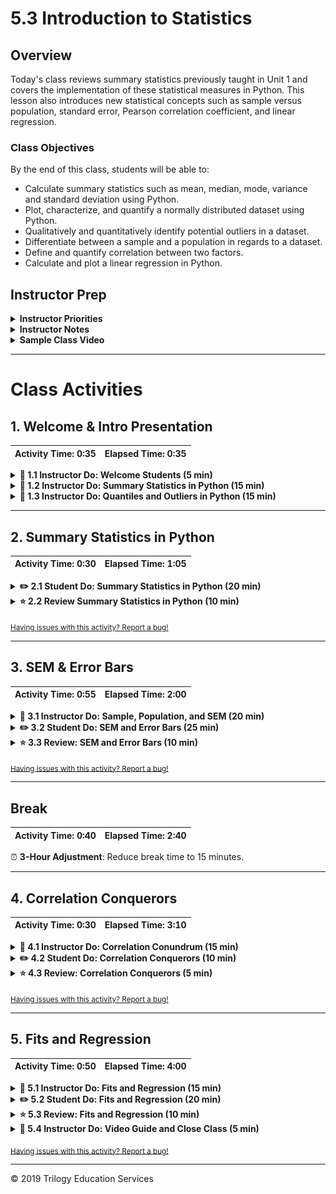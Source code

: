 # 5.3 Introduction to Statistics

## Overview

Today's class reviews summary statistics previously taught in Unit 1 and covers the implementation of these statistical measures in Python. This lesson also introduces new statistical concepts such as sample versus population, standard error, Pearson correlation coefficient, and linear regression.

### Class Objectives

By the end of this class, students will be able to:

* Calculate summary statistics such as mean, median, mode, variance and standard deviation using Python.
* Plot, characterize, and quantify a normally distributed dataset using Python.
* Qualitatively and quantitatively identify potential outliers in a dataset.
* Differentiate between a sample and a population in regards to a dataset.
* Define and quantify correlation between two factors.
* Calculate and plot a linear regression in Python.

## Instructor Prep

<details>
  <summary><strong>Instructor Priorities</strong></summary>

* Students should be able to plot and characterize a dataset using Matplotlib.

* Students should be able to determine which Python module is most appropriate to calculate their summary statistics depending on their datasets.

* Students should be able to identify when they have a sample dataset versus a population dataset.

* Students should be able to differentiate between a correlation and a regression analysis.

</details>

<details>
    <summary><strong>Instructor Notes</strong></summary>

* You may find that this lesson falls on a weekday due to a holiday shifting the course schedule. In this case, we have provided notes within the LP that will allow you to **easily adjust the length of the lesson to fit into a weekday class**.

  * Be on the lookout for a ⏰**3-Hour Adjustment** note at the top of activities in this Lesson Plan. If this class is being taught on a weekday, please utilize the directions found in the note. Keep in mind that breaks will be reduced from 40 minutes to the typical 15 minutes for a weekday class as well.

  * Shortening these activities could potentially limit the students' ability to finish them, so please remind them to utilize office hours to clear up any questions they may have.

* To facilitate discussion as well as provide supplemental visual aids, a slide deck has been provided to accompany the beginning of each instructor activity today. All of the content in the slide deck is contained within the lesson plan. Therefore, use of the provided slides is optional.

* The slideshows are for instructor use only. When distributing slides to students, please first export the slides to a PDF file. You may then send out the PDF file.

* The goal with today's material is to empower students to use statistical tools for describing and discussing data. To that end, take your time and ensure that students understand the concepts behind each statistical topic before discussing the functions in Python.

* To minimize the extent to which today's lesson might feel thematic discontinuous with the previous days' work with Matplotlib, emphasize taking a _graphical_ approach to understanding today's concepts.

* Please refer to our [Student FAQs](../../../05-Instructor-Resources/README.md#unit-05-matplotlib) for answers to questions frequently asked by students of this program. If you have any recommendations for additional questions, feel free to log an issue or a pull request with your desired additions.

* Have your TAs refer to the [Time Tracker](TimeTracker.xlsx) to keep the class on track.

</details>

<details>
  <summary><strong>Sample Class Video</strong></summary>
* To view an example class lecture, see: [Class Video](https://codingbootcamp.hosted.panopto.com/Panopto/Pages/Viewer.aspx?id=34a319b8-0492-4c84-9e22-562643ad52d5). Note that the video may not reflect the most recent lesson plan.

</details>

- - -

# Class Activities

## 1. Welcome & Intro Presentation

| Activity Time:       0:35 |  Elapsed Time:      0:35  |
|---------------------------|---------------------------|

<details>
  <summary><strong>📣 1.1 Instructor Do: Welcome Students (5 min)</strong></summary>

* Open the [slideshow](https://docs.google.com/presentation/d/1pa6h261pEwK6EG0MpmlDpo6DCvAQnqUz1ep1uQEs_e4) and use slides 1–4 to facilitate your welcome to the class while covering the following talking points:

  * Welcome to Day 3 of Matplotlib. Today's lesson will focus on bringing together our knowledge of fundamental statistics with Matplotlib and SciPy.

  * Once we are comfortable with the basic statistics in Python, we will introduce a few new statistical concepts and models that students can use in their projects.

</details>

<details>
  <summary><strong>📣 1.2 Instructor Do: Summary Statistics in Python (15 min)</strong></summary>

* Open the [slideshow](https://docs.google.com/presentation/d/1pa6h261pEwK6EG0MpmlDpo6DCvAQnqUz1ep1uQEs_e4) and use slides 5–14 to accompany the demo. Discuss the following talking points:

* Begin by asking the class to define the measure of central tendency.

* Remind the students the measure of central tendency is the center of a dataset, and is commonly referred to as an average.

  * The most common measures of central tendency are the **mean**, **median** and **mode**.

  * The **mean** of a dataset is what is known as the arithmetic average of a dataset. It is calculated from the sum all of the numbers divided by the number of elements in a dataset.

  * The **median** of a dataset is the middle element. It is calculated from listing the data numerically and selecting the middle element. For even-length datasets, the average of the 2 center elements is the median of the dataset.

  * The **mode** of a dataset is the most frequently occurring element. The mode can be used for either numeric or categorical data.

    ![Categorical Mode](Images/catagorical_mode.png)

* Explain that with Python, there are a number of ways to measure the central tendency of the data. However, for this class we will be looking at the NumPy and SciPy packages and modules.

  * We will use the NumPy package to test for `mean` and `median` and use the SciPy package to test for `mode`.

  * The reason we need to use both NumPy and SciPy modules to calculate the measures of central tendency is that mode is not a function in NumPy. This is likely because NumPy is a very lightweight module and calculating the mode can be computationally intensive.

* Point out that for those curious, Pandas also provides functions to measure central tendency, but students will need to look at the documentation on their own.

* Explain that the main focus of today is learning how to characterize, analyze, and visualize new data.

  * The reason we would want to plot new data as soon as possible is to identify key characteristics about the data.

  * Key characteristics can include if the data is normally distributed, if the data is multimodal, or if there are clusters in the data.

  * Another characteristic of normally distributed data is that its distribution follows a characteristic bell-curve shape.

* Ask the students to define **variance** and **standard deviation**.

  * **Variance** is the measurement of how far each number in the dataset is away from the mean of the dataset.

  * **Standard deviation** is the square root of the variance.

  * When calculating the variance and standard deviation in Python, we will use the NumPy module.

* Open the example notebook [01-Ins_Summary_Statistics/samples.ipynb](Activities/01-Ins_Summary_Statistics/Solved/samples.ipynb).

* Execute the first 3 blocks of code.

```python
# Dependencies
import pandas as pd
import matplotlib.pyplot as plt
import scipy.stats as sts
import numpy as np

# Read in the LAX temperature data
temperature_df = pd.read_csv('../Resources/lax_temperature.csv')
temperatures = temperature_df['HourlyDryBulbTemperature']

# Demonstrate calculating measures of central tendency
mean_numpy = np.mean(temperatures)
print(f"The mean temperature at the LAX airport is {mean_numpy}")

median_numpy = np.median(temperatures)
print(f"The median temperature at the LAX airport is {median_numpy}")

mode_scipy = sts.mode(temperatures)
print(f"The mode temperature at the LAX airport is {mode_scipy}")
```

* Explain to the students that this first dataset contains National Oceanic and Atmospheric Administration temperature measurements taken at the Los Angeles International (LAX) airport.

  * To calculate the mean, NumPy provides a decimal with far too much precision. Therefore we should always round the output of `numpy.mean`. In most cases, rounding the mean to the nearest hundredth decimal is sufficient.

  * To calculate the median, NumPy also can provide a decimal with far too much precision. However, with this dataset, the median was already rounded.

  * To calculate the mode, the `scipy.stats` module returns 2 arrays, one for all mode values, another for the frequency of each mode.

* Remind the students that the easiest way to assert if a dataset has multiple modes, clusters of values, or if the dataset is normally distributed, is to plot the data using Matplotlib.

* Execute the next block of code.

```python
# Characterize the data set using matplotlib and stats.normaltest
plt.hist(temperatures)
plt.xlabel('Temperature (°F)')
plt.ylabel('Counts')
plt.show()
print(sts.normaltest(temperatures.sample(50)))
```

![the histogram of the temperature data appears normally distributed](Images/intro_norm_dist.png)

* Point out to the students that there only appears to be one mode in the dataset. Furthermore, the distribution of temperatures around the mode seems to form a bell curve.

  * This bell-curve characteristic is known in statistics as a **normal distribution**.

  * The theory behind a **normal distribution** is outside of the scope of this lesson, but it is important to know whether your data is normally distributed.

* Explain that many statistical tests assume that the data is normally distributed. Using such statistical tests when the data is _not_ normally distributed can cause us to draw incorrect conclusions.

  * The `stats.normaltest` function offers a more quantitative verification of normal distribution.

  * When we used `stats.normaltest` in our example code, we also used the Pandas `DataFrame.sample` function.

  * Because `stats.normaltest` function assumes a relatively small sample size, we could not run the test on our entire temperature data. Therefore, we must test on a subset of randomly selected values using Pandas's `DataFrame.sample` function.

  * We interpret the results of `stats.normaltest` using the **p** value. A **p** value 0.05 or larger indicates normally distributed data.

  * Because our **p** value is approximately 0.05 or greater, we can conclude that this distribution is normal.

* Execute the next code block.

```python
# Demonstrate calculating the variance and standard deviation using the different modules
var_numpy = np.var(temperatures,ddof = 0)
print(f"The population variance using the NumPy module is {var_numpy}")

sd_numpy = np.std(temperatures,ddof = 0)
print(f"The population standard deviation using the NumPy module is {sd_numpy}")
```

* Point out that to calculate the total variance or standard deviation in NumPy, we must provide the list of numbers as well as `ddof =0`.

  * The `ddof = 0` argument is to ensure we calculate the population variance and standard deviation.

  * We will talk about sample versus population later in the class.

* Execute the next code block.

```python
# Calculate the 68-95-99.7 rule using the standard deviation
print(f"Roughly 68% of the data is between {round(mean_numpy-sd_numpy,3)} and {round(mean_numpy+sd_numpy,3)}")
print(f"Roughly 95% of the data is between {round(mean_numpy-2*sd_numpy,3)} and {round(mean_numpy+2*sd_numpy,3)}")
print(f"Roughly 99.7% of the data is between {round(mean_numpy-3*sd_numpy,3)} and {round(mean_numpy+3*sd_numpy,3)}")
```

* Remind students that when we have a dataset that is normally distributed, we can use the **68-95-99.7** rule to characterize the data.

  * The **68-95-99.7** rule states that roughly 68% of all values in normally distributed data fall within one standard deviation of the mean (in either direction). Additionally, 95% of the values fall within two standard deviations, and 99.7% of the values fall within three standard deviations.

* Ask the students to define the **z-score**.

  * The z-score is the number of standard deviations a given number is from the mean of the dataset.

  * To calculate a z-score in Python, we must use the SciPy `stats.zscore` function.

* Execute the next code block.

```python
# Demonstrate calculating the z-scores using SciPy
z_scipy = sts.zscore(temperatures)
print(f"The z-scores using the SciPy module are {z_scipy}")
```

* Point out that the output of `stats.zscore` is a list of z-scores that is equal in length to the list of temperatures. Therefore, if we want to know the z-score for any given value, we must find use index of that value from the temperature list.

* Send out the solution notebook for students to refer to later.

</details>

<details>
  <summary><strong>📣 1.3 Instructor Do: Quantiles and Outliers in Python (15 min)</strong></summary>

* ⏰**3-Hour Adjustment**: Reduce activity time to 10 minutes.

* Open the [slideshow](https://docs.google.com/presentation/d/1pa6h261pEwK6EG0MpmlDpo6DCvAQnqUz1ep1uQEs_e4) and use slides 15–20 to accompany the beginning of this section.

* Begin this section by asking the class to define **quantiles**, **quartiles**, and **outliers**.

  * **Quantiles** are a way to divide our data into well-defined regions based on their order in a ranked list. The 2 most common quantiles used are **quartiles** and **percentiles**.

  * **Quartiles** divide the sorted data into 4 equal-sized groups and the median is known as the second quartile.

  * An **outlier** is an extreme value in a dataset that can skew a dataset. An **outlier** is typically identified as a value that is 1.5 * IQR (**interquartile range**) beyond the first and third quartiles.

  * We can visually identify quartiles and outliers using a box and whisker plot. Alternatively, we can identify quartiles using the `1.5 * IQR` rule.

  * When datasets are too large to identify the outliers visually, or when analysis requires more quantitative measures, we should calculate the interquartile range manually using Python modules.

* Now open the activity notebook: [02-Ins_Quartiles_and_Outliers/samples.ipynb](Activities/02-Ins_Quartiles_and_Outliers/Solved/samples.ipynb).

* Execute the first 2 blocks of code.

```python
# Dependencies
import pandas as pd
import numpy as np
import matplotlib.pyplot as plt

# Example outlier plot of reaction times
times = [96,98,100,105,85,88,95,100,101,102,97,98,5]
fig1, ax1 = plt.subplots()
ax1.set_title('Reaction Times at Baseball Batting Cage')
ax1.set_ylabel('Reaction Time (ms)')
ax1.boxplot(times)
plt.show()
```

![reaction times boxplot](Images/outlier_batting.png)

* Explain that this first dataset is a theoretical collection of reaction times measured at a baseball batting cage.

* Explain that a box and whisker plot is widely used in data science due to the amount of information it provides at-a-glance.

  * We render a box and whisker plot in Matplotlib using the `pyplot.boxplot` function.

  * The `pyplot.boxplot` function simply requires a list of numbers to draw.

  * The red line in the box plot is the median of the data.

  * The box surrounding the median is the IQR.

  * The whiskers that protrude from the box in the plot can be modified depending on the use, but by default represent 1.5 * IQR, or the outlier boundaries.

  * The data points that are located beyond the whiskers in the plot are potential outliers.

  * In this dataset, the 2 smallest data points appear to be outliers.

* Show the students an annotated boxplot for visual guidance.

![the annotated boxplot](Images/outlier_boxplot_annot.png)

* Execute the next block of code.

```python
# We need to sort the data to determine which could be outliers
times.sort()
print(times)
```
* Explain that once we have identified potential outliers in a box and whisker plot, we can use the sorted dataset to estimate which of the data points fall outside the outlier boundary.

* Point out that the 5 ms and 85 ms times are outside of the whiskers and may merit investigation.

* Execute the next block of code.

```python
# The second example again looks at the LAX temperature data set and computes quantiles
temperature_df = pd.read_csv('../Resources/lax_temperature.csv')
temperatures = temperature_df['HourlyDryBulbTemperature']

fig1, ax1 = plt.subplots()
ax1.set_title('Temperatures at LAX')
ax1.set_ylabel('Temperature (°F)')
ax1.boxplot(temperatures)
plt.show()
```

![The LAX temperatures have too many data points to identify outliers](Images/outliers_temperatures.png)

* Explain to the students that this example is looking back at the LAX temperatures from NOAA.

  * This dataset has over 3,000 data points and we already know it to be normally distributed.

  * When we know a dataset is normally distributed, we can expect at least a few data points to be potential outliers.

* Explain to the class that we can also identify potential outliers using Pandas.

* Explain that we can use Pandas to easily calculate the interquartile range to generate the outlier boundaries.

* Execute the next block of code.

```python
# If the data is in a dataframe, we use pandas to give quartile calculations
quartiles = temperatures.quantile([.25,.5,.75])
lowerq = quartiles[0.25]
upperq = quartiles[0.75]
iqr = upperq-lowerq

print(f"The lower quartile of temperatures is: {lowerq}")
print(f"The upper quartile of temperatures is: {upperq}")
print(f"The interquartile range of temperatures is: {iqr}")
print(f"The the median of temperatures is: {quartiles[0.5]} ")

lower_bound = lowerq - (1.5*iqr)
upper_bound = upperq + (1.5*iqr)
print(f"Values below {lower_bound} could be outliers.")
print(f"Values above {upper_bound} could be outliers.")
```

* Explain that in order to properly calculate the lower and upper quartiles of a dataset we would need to calculate the median of our dataset. Once we split our data into two groups using the median, we would then need to find the median of the lower and upper groups to determine the quartiles.

* Explain that a very common practice in data science is to approximate the median-of-a-median quartile values by using prebuilt quantile functions such as Pandas's `quantile` method.

* Point out that Pandas's `quantile` method requires decimal values between 0 and 1. In addition you must pass the quantile as the index instead of relative index values.

```python
# You cannot pass a 0 index to retrieve the first element,
# it requires the actual value of 0.25
lowerq = quartiles[0.25]
```

* Point out that once you have calculated the IQR, you can create the boundaries to quantitatively determine any potential outliers.

* Send out the solution notebook for students to refer to in the next activity.

</details>

- - -

## 2. Summary Statistics in Python

| Activity Time:       0:30 |  Elapsed Time:      1:05  |
|---------------------------|---------------------------|

<details>
  <summary><strong>✏️ 2.1 Student Do: Summary Statistics in Python (20 min)</strong></summary>

* ⏰**3-Hour Adjustment**: Reduce activity time to 15 minutes.

* **File**: [California Housing Data](Activities/03-Stu_Summary_Stats_Python/Resources/California_Housing.csv)

* **Instructions:** [README.md](Activities/03-Stu_Summary_Stats_Python/README.md)

* In this activity, students will be tasked with calculating a number of summary statistics using California housing data.

* You may choose to open the [slideshow](https://docs.google.com/presentation/d/1pa6h261pEwK6EG0MpmlDpo6DCvAQnqUz1ep1uQEs_e4) and use slides 21–23 to accompany this activity.

</details>

<details>
  <summary><strong>⭐ 2.2 Review Summary Statistics in Python (10 min)</strong></summary>

* Open the solution to the previous activity: [03-Stu_Summary_Stats_Python/Solved/summary_stats.ipynb](Activities/03-Stu_Summary_Stats_Python/Solved/summary_stats.ipynb)

* Explain and run through the first 2 blocks of code.

```python
# Dependencies
import pandas as pd
import matplotlib.pyplot as plt
import scipy.stats as sts

# Read in the california housing data set
california_data = pd.read_csv('../Resources/California_Housing.csv')
california_data.head()
```

* Explain that the first few blocks of code simply read in the California housing data from the Resources folder using Pandas.

* Execute the next block of code.

```python
# Determine which measure of central tendency is most appropriate to describe the Population
plt.hist(california_data['Population'])
plt.xlabel('Population')
plt.ylabel('Counts')
plt.show()
print(california_data['Population'].mean())
print(california_data['Population'].median())
print(california_data['Population'].mode())
```

![The matplotlib hist plot allows us to determine the most appropriate measure of central tendency](Images/review_population.png)

* Explain that in most cases we would plot the data using a histogram to determine the most appropriate means of measuring the central tendency.

* Point out that this data appears to be right skewed, so the median is arguably the most appropriate.

* Explain that because the mean, median, and mode all are between 1,100 and 1,400, all 3 measures of central tendency describe the center of the dataset.

  * Point out that all 3 measures are roughly the same due to the limited number of data points in the data set.

  * Caution students that when data sets are larger, the mean becomes more affected by the skew and will no longer describe the center of the data.

* Execute the next code block.

```python
# Determine if the house age in California is normally distributed
plt.hist(california_data['HouseAge'])
plt.xlabel('House Age (years)')
plt.ylabel('Counts')
plt.show()
print(sts.normaltest(california_data["HouseAge"].sample(100)))
```

![The matplotlib hist plot allows us to also determine if the data looks normally distributed](Images/review_age.png)

* Point out that this data is a little fatter than a normal bell-curve shape, but it visually resembles a normal distribution.

* Remind the students that when a data set is large we have to be careful how we identify normal distribution.

* Explain that in order to calculate how normally distributed the data is, we must first take a random sample of rows using the Pandas' `sample` function. Once we have our sample data we can test for normality using `stats.normaltest`.

* Point out that running the `normaltest` several times results in the **p** value fluctuating around or above 0.05, which means the data is normally distributed.

* Execute the next code block.

```python
# Determine if there are any potential outliers in the average occupancy in California
quartiles = california_data['AveOccup'].quantile([.25,.5,.75])
lowerq = quartiles[0.25]
upperq = quartiles[0.75]
iqr = upperq-lowerq

print(f"The lower quartile of occupancy is: {lowerq}")
print(f"The upper quartile of occupancy is: {upperq}")
print(f"The interquartile range of occupancy is: {iqr}")
print(f"The the median of occupancy is: {quartiles[0.5]} ")

lower_bound = lowerq - (1.5*iqr)
upper_bound = upperq + (1.5*iqr)
print(f"Values below {lower_bound} could be outliers.")
print(f"Values above {upper_bound} could be outliers.")

outlier_occupancy = california_data.loc[(california_data['AveOccup'] < lower_bound) | (california_data['AveOccup'] > upper_bound)]
outlier_occupancy
```

* Explain that we can use the 1.5 * IQR rule to identify potential outliers in the dataset.

* Explain that once we have the lower and upper outlier bounds, we can use Pandas to filter the data. Show the code that filters the dataframe using `loc` and the output dataframe.

* Point out that there are 100 potential outliers in the "Average Occupancy".

* Execute the next code block.

```python
# With the potential outliers, what is the lowest and highest median income (in $1000s) observed?
print(f"The minimum median income of the potential outliers is {outlier_occupancy['MedInc'].min()}")
print(f"The maximum median income of the potential outliers is {outlier_occupancy['MedInc'].max()}")
```

* Explain that once we have the filtered dataframe, we can use the `min` and `max` functions on the median income column to determine the min and max values.

* Execute the final code block.

```python
# Bonus - plot the latitude and longitude of the California housing data using Matplotlib, color the data points using the median income of the block.
plt.scatter(california_data['Longitude'],california_data['Latitude'],c=california_data['MedInc'])
clb = plt.colorbar()
plt.xlabel("Longitude")
plt.ylabel("Latitude")
clb.set_label("Median Income")
plt.show()
```

![Plotting latitude and longitude on a scatter plot creates a rough geographical outline](Images/california_map.png)

* Point out if we plot the latitude and longitude on a scatter plot we get a rough outline of the state of California.

* Explain that by coloring the data points median income data, a trend emerges from where the outliers are relative to their position in the state.

* Point out it appears that Los Angeles may have some potential outliers in the data along with some in Northern California. Neat!

* Send out the solution for students to review later.

</details>

<sub>[Having issues with this activity? Report a bug!](https://bit.ly/2ylx6oP)</sub>

- - -

## 3. SEM & Error Bars

| Activity Time:       0:55 |  Elapsed Time:      2:00  |
|---------------------------|---------------------------|

<details>
  <summary><strong>📣 3.1 Instructor Do: Sample, Population, and SEM (20 min)</strong></summary>

* Open the [slideshow](https://docs.google.com/presentation/d/1pa6h261pEwK6EG0MpmlDpo6DCvAQnqUz1ep1uQEs_e4) and use slides 24–29.

* Begin the activity by introducing the following scenario: Weeks before Election Day, a local newspaper in a hypothetical city wants to predict the winner of the mayoral election. The newspaper will poll voters for their intended candidate. Point out the following:

  * It would be prohibitively expensive to ask every voter in the city whom they will vote for, nor is it possible to know exactly which people will go out and vote on Election Day.

  * The newspaper must therefore ask a _subset_ of all eligible voters in the city about their voting habits and _extrapolate_ information from the results.

  * In this scenario, the newspaper decides to poll 1,000 eligible voters shopping at grocery stores across the city.

  * By using the polling results from the 1,000 eligible voters, the newspaper can try to make an accurate prediction of the mayoral election outcome.

* Explain that this hypothetical scenario is an example of a **sample** data set versus a **population** data set.

  * In statistics, a **population** is a complete data set that contains all possible elements of a study or experiment.

  * In this scenario, the population data set would be the voting habits of all eligible voters in the city.

  * In statistics, a **sample** is a subset of a population dataset, where not all elements of a study or experiment are collected or measured.

  * In this scenario, the sample dataset is the 1,000 eligible voters polled across the city.

  * In data science, the concept of sample versus population does not strictly apply to people or animals. Any comprehensive dataset is considered a population, and any dataset that is a subset of a larger data set is considered a sample.

* Open the example file: [05-Ins_Standard_Error/standard_error.ipynb](Activities/04-Ins_Standard_Error/Solved/standard_error.ipynb).

* Execute the first 2 blocks of code to bring in the fuel economy dataset.

```python
# Dependencies
import pandas as pd
import random
import matplotlib.pyplot as plt
import numpy as np
from scipy.stats import sem

# Set the seed so our data is reproducible
random.seed(42)

# Sample versus population example fuel economy
fuel_economy = pd.read_csv('../Resources/2019_fuel_economy.csv')

# First overview the data set - how many factors, etc.
print(fuel_economy.head())
```

* Explain that in this example we will be looking at 2019 vehicle fuel economy data from [fueleconomy.gov](https://https://www.fueleconomy.gov/feg/download.shtml). Our population data contains the fuel economy data for all 1,242 different 2019 model vehicles tested by the U.S. Department of Energy in 2018.

* Calculate the population mean and standard deviation using the notebook.

```python
# Calculate the summary statistics and plot the histogram of the entire population data
print(f"The mean MPG of all vehicles is: {round(fuel_economy.Combined_MPG.mean(),2)}")
print(f"The standard deviation of all vehicle's MPG is: {round(fuel_economy.Combined_MPG.std(),2)}")
```

* The mean miles per gallon of all vehicles tested is 23.33, while the standard deviation of all vehicles tested is 5.94.

* Plot the histogram of the fuel efficiency of all vehicles tested using the notebook.

```python
plt.hist(fuel_economy.Combined_MPG)
plt.xlabel("Fuel Economy (MPG)")
plt.ylabel("Number of Vehicles")
plt.show()
```

![This is the histogram of the population fuel economy data.](Images/fuel_economy_hist.png)

* Point out to the students that when it comes to selecting a sample dataset, it is important to obtain a dataset that is representative of the entire population.

* Subset the fuel economy data set using `fuel_economy.iloc[range(766,856)]` and calculate the mean and standard deviation of this sample. Plot the histogram of the sample data.

```python
# Calculate the summary statistics and plot the histogram of the sample data using iloc
subset = fuel_economy.iloc[range(766,856)]
print(f"The mean MPG of all vehicles is: {round(subset.Combined_MPG.mean(),2)}")
print(f"The standard deviation of all vehicle's MPG is: {round(subset.Combined_MPG.std(),2)}")
plt.hist(subset.Combined_MPG)
plt.xlabel("Fuel Economy (MPG)")
plt.ylabel("Number of Vehicles")
plt.show()
```

![This is the histogram of the sample data obtained non-randomly.](Images/fuel_economy_bias_hist.png)

* Point out to the students that this sample data contains 90 data points from the fuel economy population dataset.

  * This sample data does not represent the population dataset well; the sample mean is much lower than the population mean and the sample standard deviation is far smaller than the population standard deviation.

  * The reason this sample does not represent the population data well is because it was not obtained using **random sampling**.

  * The random sampling is a technique in data science in which every subject or data point has an equal chance of being included in the sample.

  * This technique increases the likelihood that even a small sample size will include individuals from each group in the population.

* Subset the fuel economy dataset using `fuel_economy.sample(90)` and calculate the mean and standard deviation of this sample. Plot the histogram of the sample data.

```python
# Calculate the summary statistics and plot the histogram of the sample data using random sampling
subset = fuel_economy.sample(90)
print(f"The mean MPG of all vehicles is: {round(subset.Combined_MPG.mean(),2)}")
print(f"The standard deviation of all vehicle's MPG is: {round(subset.Combined_MPG.std(),2)}")
plt.hist(subset.Combined_MPG)
plt.xlabel("Fuel Economy (MPG)")
plt.ylabel("Number of Vehicles")
plt.show()
```

![This is the histogram of the sample data obtained using random sampling.](Images/fuel_economy_random_hist.png)

* Point out to the students that Pandas' `DataFrame.sample()` function uses random sampling to subset the DataFrame, creating a sample that is far more likely to represent the population data.

* Compare and contrast the calculated sample mean, standard deviations, and plots from both sample data sets.

  * Visually, the random sample has the same right skew to the distribution as the population data compared to the more normal distribution from the sliced sample.

  * The mean and standard deviation of the random sample are far closer to the population mean and standard deviation compared to the sliced sample.

* Caution the students that when describing a sample dataset using summary statistics such as the mean, quartiles, variance, and standard deviation, these statistical values are imperfect.

  * Fortunately, there are ways of quantifying the trustworthiness of a sample dataset.

* Open the notebook up again and look at the next block of code.

  * The population mean mpg in the fuel economy data set is 23.33, while the population standard deviation of all vehicles is 5.94.

  * The standard deviation is seemingly large compared to the mean, especially considering there are 1,242 vehicles in the dataset.
  The larger standard deviation is most likely due to the variety of vehicle types in the dataset.

* Ask the students to answer the following question: If we were to randomly select 30 cars from this dataset, would we expect the mean and standard deviation to look the same or different than the population mean and standard deviation?

  * A good answer is that we should expect a similar mean and standard deviation because the sample was selected randomly, but it will not be exactly the same.

* Explain that in order for us to estimate how well a sample is representative of the total population, we calculate the **standard error** (**standard error of the mean**, or SEM) of the sample.

  * The standard error describes how far a sample's mean is from the population's "true" mean.

  * The standard error is a function of sample size; as sample size increases, the standard error decreases.

* Reassure students that the formula for standard error is unimportant. There is a [function in SciPy](https://docs.scipy.org/doc/scipy/reference/generated/scipy.stats.sem.html) that calculates standard error for us.

* Using the notebook, create a new sample dataset from the fuel economy population data using `fuel_economy.sample(30)`. Demonstrate to the students how to calculate the SEM value using SciPy's `stats.sem` function.

```python
# Generate a new 30 vehicle sample and calculate the SEM of the sample
sample = fuel_economy.sample(30)
print(f"The SEM value for the sample fuel economy data is {sem(sample.Combined_MPG)}")
```

* Explain that one of the most common uses of SEM in data science is to compare and contrast sample data across a sample set. One easy way to visualize the differences in standard error across samples is to generate **error bars** on a scatter or line plot.

* Use the notebook to create a sample set of 10 samples, each containing 30 vehicles from the fuel economy population data.

```python
# Create a sample set of 10, each with 30 vehicles
vehicle_sample_set = [fuel_economy.sample(30) for x in range(0,10)]
```

* Demonstrate how to calculate the mean and SEM of each sample using list comprehension and plot the data using Matplotlib's `pyplot.errorbar` function.

```python
# Generate the plot data for each sample
means = [sample.Combined_MPG.mean() for sample in vehicle_sample_set]
standard_errors = [sem(sample.Combined_MPG) for sample in vehicle_sample_set]
x_axis = np.arange(0, len(vehicle_sample_set), 1) + 1

# Setting up the plot
fig, ax = plt.subplots()
ax.errorbar(x_axis, means, standard_errors, fmt="o")
ax.set_xlim(0, len(vehicle_sample_set) + 1)
ax.set_ylim(20,28)
ax.set_xlabel("Sample Number")
ax.set_ylabel("Mean MPG")
plt.show()
```

![This plot demonstrates error bars on our sample means.](Images/fuel_economy_error_bars.png)

* Reiterate that the standard error essentially tells us how likely it is that the sample's mean is "close" to the population's mean—the one we actually care seek to estimate.

  * The error bars that are the largest are the samples whose mean is the least likely to represent the population mean.

  * If the standard error of the samples is too large, we can increase the number of data points in the sample to reduce the standard error.

* Send out the solution notebook for students to refer to during the next activity.

</details>

<details>
  <summary><strong>✏️ 3.2 Student Do: SEM and Error Bars (25 min)</strong></summary>

* ⏰**3-Hour Adjustment**: Reduce activity time to 15 minutes.

* **File**: [05-Stu_Standard_Error/samples.ipynb](Activities/05-Par_Standard_Error/Unsolved/samples.ipynb)

* **Instructions:** [README.md](Activities/05-Par_Standard_Error/README.md)

* In this activity, students will work with a partner to characterize sample data from a Boston housing dataset. Be sure students compare their calculated values between one another as they progress through the activity.

* You may choose to open the [slideshow](https://docs.google.com/presentation/d/1pa6h261pEwK6EG0MpmlDpo6DCvAQnqUz1ep1uQEs_e4) and use slides 30–34 to accompany this activity.

</details>

<details>
  <summary><strong>⭐ 3.3 Review: SEM and Error Bars (10 min)</strong></summary>

* Open the solution to the previous activity: [05-Par_Standard_Error/samples.ipynb](Activities/05-Par_Standard_Error/Solved/samples.ipynb).

* Explain that the first few lines simply load in the Boston housing data and print out the description.

```python
# Dependencies
from matplotlib import pyplot as plt
import numpy as np
import pandas as pd
from sklearn.datasets import load_boston
from scipy.stats import sem

# Import the Boston housing data set and get description
boston_dataset = load_boston()
print(boston_dataset.DESCR)
```

* Point out in the description there are 13 numerical or categorical predictive attributes and one target attribute.

  * The target attribute "MEDV" contains the housing values we are looking for; it is the median value of owner-occupied homes (in thousands of dollars).

  ![This is the easiest means of creating a DataFrame and then adding an additional column.](Images/15-building-dataframe.png)

* Point out that the easiest way to create a sample set is to combine list comprehension with Pandas.

```python
# Create a bunch of samples, each with sample size of 20
nsamples = 25
div = 20
samples = [housing_data.sample(div) for x in range(0,nsamples)]
```

* Explain that we can also use list comprehension to calculate the means and SEMs for each sample.

```python
# Calculate means
means = [s.MEDV.mean() for s in samples]
# Calculate standard error on means
sems = [sem(s.MEDV) for s in samples]
```

* Explain that once we have the means and SEM values for each sample, we can plot these using Matplotlib's `pyplot.errorbar` function.

```python
# Plot sample means with error bars
fig, ax = plt.subplots()
ax.errorbar(np.arange(0, len(samples), 1)+1,means, yerr=sems, fmt="o", color="b",
            alpha=0.5, label="Mean of House Prices")
ax.set_xlim(0, len(means)+1)
ax.set_xlabel("Sample Number")
ax.set_ylabel("Mean of Median House Prices ($1000)")
plt.legend(loc="best", fontsize="small", fancybox=True)
plt.show()
```

  ![Demonstrating the plot itself](Images/15-plot.png)

* Explain that we can visually compare the means across the sample set using the plot, or quantitatively by computing the range of SEMs.

* Explain that the next block of code determines the smallest SEM and which sample the SEM was derived from.

```python
# Determine which sample's mean is closest to the population mean
print(f"The smallest SEM observed was {min(sems)}")
samp_index = sems.index(min(sems))
print(f"The sample with the smallest SEM is sample {samp_index+1}")
```
* Explain that we can then compare the sample with the smallest SEM against the entire population and look at their means.

  * The sample's mean should be very close to the population's mean.

* Repeat the sampling code using different a sample size of 100, and reproduce the error bar plot as well as the range of SEM values for the dataset. Repeat the code again with a sample size of 500.

```python
# Recreate the sample set with sample size of 100
nsamples = 25
div = 100
samples = [housing_data.sample(div) for x in range(0,nsamples)]

# Recreate the sample set with sample size of 500
nsamples = 25
div = 500
samples = [housing_data.sample(div) for x in range(0,nsamples)]
```

* Point out to the students that as sample size increases, the standard error decreases for all samples. The range of SEM values across the sample set will decrease as well.

* Explain that from this observation, we can conclude that as sample size increases, the samples become more and more representative of the population dataset.

* Send out the solution for students to review later.

</details>

<sub>[Having issues with this activity? Report a bug!](https://bit.ly/2UDGbCj)</sub>

- - -

## Break

| Activity Time:       0:40 |  Elapsed Time:      2:40  |
|---------------------------|---------------------------|

⏰ **3-Hour Adjustment**: Reduce break time to 15 minutes.

- - -

## 4. Correlation Conquerors

| Activity Time:       0:30 |  Elapsed Time:      3:10  |
|---------------------------|---------------------------|

<details>
  <summary><strong>📣 4.1 Instructor Do: Correlation Conundrum (15 min)</strong></summary>

* Open the [slideshow](https://docs.google.com/presentation/d/1pa6h261pEwK6EG0MpmlDpo6DCvAQnqUz1ep1uQEs_e4) and use slides 34–40 to cover the following talking points.

  * Often in data analysis we will ask the question "Is there any relationship between Factor A and Factor B?" This concept is known in statistics as **correlation**.

* Show the students the plot of a perfect positive correlation:

  ![This is an ideal positive correlation.](Images/corr_ideal_pos.png)

  * This is an example of a **positive correlation**. When two factors are positively correlated, they move in the same direction.

  * When the factor on the x-axis increases, the factor on the y-axis increases as well.

* Show the plot of a perfect negative correlation:

  ![This is an ideal negative correlation.](Images/corr_ideal_neg.png)

  * This is an example of a **negative correlation**. When two factors are negatively correlated, they move in opposite directions.

  * When the factor on the x-axis increases, the factor on the y-axis decreases.

* Show the students the plot with no correlation:

  ![This is no correlation.](Images/corr_none.png)

  * This is an example of two factors with **no correlation**. When two factors are not correlated, their values are completely independent between one another.

* Explain that with real-world data, it can be difficult to determine if two factors are correlated.

  * In statistics we can calculate the degree of correlation using the **Pearson correlation coefficient**.

  * The Pearson correlation coefficient is a quantitative measure that describes simultaneous movement (variability) of two factors.

    * The correlation coefficient, which is often indicated with the letter *r**, will always fall between –1 and 1.

    * An _r_ value of 1 indicates a perfect positive correlation, while an _r_ value of –1 indicates a perfect negative correlation.

    * An _r_ value of 0 means that there is no relationship between the two factors.

    * Most of the time, real-world data will not be the ideal case of -1,0, or 1. However, we can look at the correlation coefficient to determine how strongly or weakly two factors are related.

* Open the correlation example file, [06-Ins_Correlation_Conundrum](Activities/06-Ins_Correlation_Conundrum/Solved/correlation.ipynb), and execute the block of code to produce a real-world dataset.

```python
# Import the WHO dataset, drop missing data
who_data = pd.read_csv('../Resources/WHO_data.csv')
who_data = who_data.dropna()
who_data.head()
```

* Explain that for this example, we are looking at a dataset from the World Health Organization. This dataset contains a number of factors collected by WHO for each country regarding health, population, wealth and social tendencies.

* Execute the next four blocks of code to produce plots of different pairs of factors. Ask the class which pairs of factors they believe to be correlated.

  ![income versus alcohol](Images/correlation_plot1.png)

  ![population versus cell phones](Images/correlation_plot2.png)

  ![expenditure versus expectancy](Images/correlation_plot3.png)

  ![income versus measles](Images/correlation_plot4.png)

* Explain that all four of these pairs of factors are correlated with one another to varying degrees.

  * We will use the **Pearson correlation coefficient** to quantitate the degree of correlation.

  * We do not need to know the mathematical equation to derive the correlation coefficient. This is because most programming languages and analytical software have correlation functions built in or available through an imported module or package.

* Return to the notebook and execute the next block of code. This time, we will take the same pairs of factors and use SciPy's `stats.pearsonr` function to quantify the correlation.

```python
# The next example will compute the Pearson correlation coefficient between "Income per Capita" and "Average Alcohol Consumed"
income = who_data.iloc[:,1]
alcohol = who_data.iloc[:,8]
correlation = st.pearsonr(income,alcohol)
print(f"The correlation between both factors is {round(correlation[0],2)}")
```

* Explain that SciPy's `stats.pearsonr` function simply takes two numerical lists of values (i.e., two factors) and computes the Pearson correlation coefficient.

  * The output of the `stats.pearsonr` function returns both the _r_ value and a _p_ value. For now, we will only look at the _r_ value.

* Execute the next few blocks of code to reproduce the previous example's plots, but this time we accompany the plots with the Pearson's _r_ statistic.

![This is the code block that compares the plot with r-statistic.](Images/correlation_plot1_block.png)

* Point out to the students that across all four pairs of factors, we see the Pearson correlation coefficient range between .28 and .82. This means all four pairs of factors are positively correlated to varying degrees.

* Explain there is a general rule of thumb when describing the strength of a correlation in regards to the absolute value of r. Show the students the following table:

![the correlation rule of thumb](Images/correlation_table.png)

* Explain that we can use this table along with our calculated _r_ values to describe if there is any relationship between two factors.

* Finally, explain that calculating correlations across an entire dataset is a great way to try to find relationships between factors that one could test or investigate with more depth. But caution the students that correlations are not designed to determine the outcome of one variable from another—remember the saying that "correlation does not equal causation."

</details>

<details>
  <summary><strong>✏️ 4.2 Student Do: Correlation Conquerors (10 min)</strong></summary>

* **File:** [correlations.ipynb](Activities/07-Stu_Correlation_Conquerors/Unsolved/correlations.ipynb)

* **Instructions:** [README.md](Activities/07-Stu_Correlation_Conquerors/README.md)

* In this activity, students will be looking at different properties of wine to determine if wine characteristics are correlated.

* You may choose to open up the [slideshow](https://docs.google.com/presentation/d/1pa6h261pEwK6EG0MpmlDpo6DCvAQnqUz1ep1uQEs_e4) and use slides 41–43 to accompany this activity.

</details>

<details>
  <summary><strong>⭐ 4.3 Review: Correlation Conquerors (5 min)</strong></summary>

* Open the solution to the previous activity: [07-Stu_Correlation_Conquerors/Solved/correlations.ipynb](Activities/07-Stu_Correlation_Conquerors/Solved/correlations.ipynb).

* Explain that the first few lines simply load in the wine recognition data and print out the description.

```python
# Dependencies
import pandas as pd
import sklearn.datasets as dta
import scipy.stats as st
import matplotlib.pyplot as plt

# Read in the wine recognition data set from sklearn and load into Pandas
data = dta.load_wine()
wine_data = pd.DataFrame(data.data,columns=data.feature_names)
print(data.DESCR)
```

* Execute the next block of code to generate the malic_acid versus flavanoids scatter plot.

```python
# Plot malic_acid versus flavanoids on a scatterplot
malic_acid = wine_data.malic_acid
flavanoids = wine_data.flavanoids
plt.scatter(malic_acid,flavanoids)
plt.xlabel("Amount of Malic Acid")
plt.ylabel("Amount of Flavanoids")
plt.show()
```

![malic versus flavanoids](Images/correlation_malic_flav.png)

* Point out to the students that it appears that as the amount of malic acid increases, the amount of flavanoids decreases. However, this relationship is weak because the magnitude in which the flavanoids decrease is not consistent.

* Next, calculate the Pearson's correlation coefficient between malic acid and flavanoids.

```python
# Calculate the correlation coefficient between malic_acid and flavanoids
print(f"The correlation coefficient between malic acid and flavanoids is {round(st.pearsonr(malic_acid,flavanoids)[0],2)}")
```

* Explain that comparing the _r_ value of –0.41 to the "Strength of Correlation" table, we can confirm that the relationship between malic acid and flavanoids is a weak negative correlation.

* Now execute the next block of code to generate the alcohol versus color intensity scatter plot.

```python
# Plot alcohol versus color_intensity on a scatter plot
alcohol = wine_data.alcohol
color_intensity = wine_data.color_intensity
plt.scatter(alcohol,color_intensity)
plt.xlabel("Amount of Alcohol")
plt.ylabel("Intensity of Color")
plt.show()
```

![alcohol versus color intensity](Images/correlation_alc_color.png)

* Point out to the students that it appears that as the amount of alcohol increases, so does the color intensity. This relationship appears to be moderately correlated because the magnitude in which both factors increase is fairly consistent.

* Next, calculate the Pearson's correlation coefficient between alcohol and color intensity.

```python
# Calculate the correlation coefficient between alcohol and color intensity
print(f"The correlation coefficient between alcohol and color intensity is {round(st.pearsonr(alcohol,color_intensity)[0],2)}")
```

* Explain that when we compare the _r_ value of 0.55 to the  "Strength of Correlation", we confirm that the relationship between alcohol and color intensity is a moderate positive correlation.

* Finally, demonstrate using the Pandas `DataFrame.corr` function to generate the correlation matrix. Explain that we can use the `.corr()` function along with the Pandas `Dataframe.unstack()` function to easily compare all factors in a DataFrame with one another.

```python
# Generate the correlation DataFrame and sort all pairs of values
wine_corr = wine_data.corr()
wine_corr.unstack().sort_values()
```

* Point out to the students the pair of factors that has the strongest negative correlation is malic acid versus hue. Conversely, any factor compared to itself will always be perfectly correlated with a value of 1.

* Send out the solution for students to review later.

</details>

<sub>[Having issues with this activity? Report a bug!](https://bit.ly/2UYS18L)</sub>

- - -

## 5. Fits and Regression

| Activity Time:       0:50 |  Elapsed Time:      4:00  |
|---------------------------|---------------------------|

<details>
  <summary><strong>📣 5.1 Instructor Do: Fits and Regression (15 min)</strong></summary>

* ⏰**3-Hour Adjustment**: Reduce activity time to 15 minutes.

* Open the [slideshow](https://docs.google.com/presentation/d/1pa6h261pEwK6EG0MpmlDpo6DCvAQnqUz1ep1uQEs_e4) and use slides 44–51 as you cover the following talking points.

  * The final important statistical topic for the day is **linear regression**. However, before we can discuss linear regression, we must first talk about the equation of a line.

* Ask the students if anyone remembers the equation of a line. Explain to the students that most people were taught in school the equation of a line is _y_ = _mx_ + _b_.

  * The equation of a line defines the relationship between x-values and y-values.

  * When it comes to variables in the equation, we refer to the _x_ in the equation as the **independent variable**, and the _y_ as the **dependent variable**.

  * The **slope** of a line is denoted as _m_ in the equation, and the **_y_-intercept** is denoted as _b_ in the equation.

  * Knowing the slope and y-intercept of a line, we can determine any value of _y_ given the value for _x_. This is why we say _y_ is dependent on _x_.

  * Show the students the first linear plot.

  ![Plot of the exact y = x](Images/lineregress_plot1.png)

  * Explain that first plot is considered the ideal linear relationship of _y_ and _x_, where the _x_ and _y_ values are the same value.

  * Tell students that, in this plot, the equation for line is _y = x_ because the slope is equal to 1, and the _y_-intercept is equal to 0.

  * Point out that if we look at the _x_ value of 7 (denoted by the vertical dashed line), the corresponding _y_ value is also 7 (denoted by the horizontal dashed line).

  * Show the students the next linear plot.

  ![Plot with a smaller slope, larger intercept](Images/lineregress_plot2.png)

  * Explain that in this linear relationship between _x_ and _y_, the slope is much smaller, but the _y_-intercept is much larger.

  * Demonstrate to the students if you plug an _x_ value of 7 into the equation, the resulting _y_ value is 6.4.

  * Explain that this idea of relating _x_ values and _y_ values using the equation of a line is the general concept of **linear regression**.

    * **Linear regression** is used in data science to model and predict the relationship between two factors.

    * Although this may sound similar to correlation, there is a big difference between the two concepts––correlation quantifies if "factor Y" and "factor X" are related, while regression predicts "factor Y" values given values from "factor X."

    * By fitting the relationship of two factors to a linear equation, linear regression  allows us to predict where data points we did not measure might end up if we had collected more data.

    * Linear regression is a truly powerful tool––it provides us the means to predict house prices, stock market movements, and the weather based on other data.

* Reassure students that we will not dive into the mathematical details of linear regression; rather, we will focus on how to use [SciPy's linregress function](https://docs.scipy.org/doc/scipy/reference/generated/scipy.stats.linregress.html) to perform a linear regression, and visualize the linear regression using Matplotlib.

* Open the regression example file, [08-Ins_Fits_and_Regression/regression.ipynb](Activities/08-Ins_Fits_and_Regression/Solved/regression.ipynb), and execute the first three blocks of code.

```python
# Dependencies
from matplotlib import pyplot as plt
from scipy.stats import linregress
import numpy as np
from sklearn import datasets
import pandas as pd

# This example compares different factors in the Boston housing data set
boston_data = datasets.load_boston()
housing_data = pd.DataFrame(data=boston_data.data,columns=boston_data.feature_names)
housing_data['MEDV'] = boston_data.target

# Plot out rooms versus median house price
x_values = housing_data['RM']
y_values = housing_data['MEDV']
plt.scatter(x_values,y_values)
plt.xlabel('Rooms in House')
plt.ylabel('Median House Prices ($1000)')
plt.show()
```

  ![Plot of nRooms versus median housing price](Images/lineregress_plot4.png)

* Explain to the students that we are once again looking at the Boston housing dataset from scikit-learn. Specifically, we have plotted two factors from the Boston housing dataset in a scatter plot––rooms in a house versus the median housing prices.

* Point out to the students that visually we can see that there is a strong positive correlation between the two factors. We could say overall, when there are more rooms in a house, the median house price goes up.

* Explain that we can model this relationship using SciPy's `linregress` function by providing it both factors.

* Use the next block of code to demonstrate how to calculate the linear regression. Plot the regression line and equation over the scatter plot.

```python
# Add the linear regression equation and line to plot
x_values = housing_data['RM']
y_values = housing_data['MEDV']
(slope, intercept, rvalue, pvalue, stderr) = linregress(x_values, y_values)
regress_values = x_values * slope + intercept
line_eq = "y = " + str(round(slope,2)) + "x + " + str(round(intercept,2))
plt.scatter(x_values,y_values)
plt.plot(x_values,regress_values,"r-")
plt.annotate(line_eq,(6,10),fontsize=15,color="red")
plt.xlabel('Rooms in House')
plt.ylabel('Median House Prices ($1000)')
plt.show()
```

  ![Full plot of rooms versus price with regression and equation](Images/lineregress_plot5.png)

* Point out to the students that `linregress` produces a number of calculated values, such as slope, intercept, r-value, which is the correlation coefficient, _p_ value, and standard error. The slope, intercept, and standard error are values we have already discussed today.

* Explain that we can use the slope and intercept from the `linregress` function to generate our equation of a line. This linear equation can then be used to determine the corresponding _y_ values in order to plot the linear regression over our scatter plot.

* Point out that overall the regression line does a good job of predicting the _y_ values versus the _x_ values. However, some of the actual median housing prices are underestimated between 5 and 7 rooms in the house, and across the entire dataset are expensive houses regardless of rooms. Explain that these values are not accurately predicted by the regression model.

* Next, explain the following concepts:

  * If we wanted to quantify how well the linear regression model accounts for the variations found in a dataset, we look at the **r-squared** value, which is determined by squaring the correlation coefficient (`rvalue`).

  * The r-squared value is also known as **coefficient of determination**.

  * The r-squared value ranges between 0 and 1. An r-squared value of 0 indicates that the relationship between _x_ and _y_ explains none of the variations in the dataset. Conversely, an r-squared value of 1 indicates that the relationship between _x_ and _y_ explains all of the variation in the dataset.

  * The r-squared value is also the squared value of Pearson's correlation coefficient _r_. Therefore, the r-squared statistic can be used to describe the overall relationship between the two variables. An r-squared value of 0.25 would indicate that the relationship between _x_ and _y_ explains 25% of the variation in the dataset, and that the remaining 75% is accounted for by other factors.

* Execute the next block of code to reproduce the rooms versus price plot with the addition of the r-squared value.

```python
# Print out the r-squared value along with the plot.
x_values = housing_data['RM']
y_values = housing_data['MEDV']
(slope, intercept, rvalue, pvalue, stderr) = linregress(x_values, y_values)
regress_values = x_values * slope + intercept
line_eq = "y = " + str(round(slope,2)) + "x + " + str(round(intercept,2))
plt.scatter(x_values,y_values)
plt.plot(x_values,regress_values,"r-")
plt.annotate(line_eq,(6,10),fontsize=15,color="red")
plt.xlabel('Rooms in House')
plt.ylabel('Median House Prices ($1000)')
print(f"The r-squared is: {rvalue**2}")
plt.show()
```

* Point out to the students that the r-squared value of the relationship is 0.48. This means that the number of rooms accounts for 48% of the variation in house prices.

  * We could use the linear equation to predict median house prices when we have a different number of rooms than what was in the dataset and using this linear equation could lead to incorrect conclusions.

* Execute the next two blocks of code in the notebook.

```python
# The next example looks at a diabetes data set with less linear relationships
diabetes_data = datasets.load_diabetes()
data = pd.DataFrame(diabetes_data.data,columns=diabetes_data.feature_names)
data['1Y_Disease_Progress'] = diabetes_data.target

# Plot out the different factors in a scatter plot
x_values = data['bp']
y_values = data['1Y_Disease_Progress']
(slope, intercept, rvalue, pvalue, stderr) = linregress(x_values, y_values)
regress_values = x_values * slope + intercept
line_eq = "y = " + str(round(slope,2)) + "x + " + str(round(intercept,2))
plt.scatter(x_values,y_values)
plt.plot(x_values,regress_values,"r-")
plt.annotate(line_eq,(0,50),fontsize=15,color="red")
plt.xlabel('Normalized Blood Pressure')
plt.ylabel('1Y_Disease_Progress')
print(f"The r-squared is: {rvalue**2}")
plt.show()
```

  ![blood pressure versus progression](Images/lineregress_plot8.png)

* Explain that this dataset comes from the diabetes dataset from scikit-learn.

  * With this dataset, we want to quantify the relationship between the blood pressure of patients versus the progression of diabetes after 1 year since diagnosis.

  * With this plot, we can visually see there is a moderate positive correlation between blood pressure and disease progression. If we look at the linear regression model, the line does trend with the data, but the _y_ values are not well predicted by the linear equation.

  * The regression model produces an r-squared value of 0.19. This means that blood pressure accounts for 19% of the variation in the outcome: the progression of diabetes after 1 year since diagnosis. Considering that blood pressure and disease progression demonstrate a weak correlation, the simple linear model is not robust enough to adequately predict blood pressure.

  * It is unwise to use poor linear models to predict values. Doing so can lead to incorrect conclusions.

* Explain that from these examples we now understand the relationship between correlation and regression––the weaker the correlation is between two factors, the less predictive a linear regression model can be.

* Send out the code for students to refer to during the next activity.

</details>

<details>
  <summary><strong>✏️ 5.2 Student Do: Fits and Regression (20 min)</strong></summary>

* ⏰**3-Hour Adjustment**: Reduce activity time to 15 minutes.

* **Files:**

  * [09-Stu_Fits_and_Regression/crime.ipynb](Activities/09-Stu_Fits_and_Regression/Unsolved/crime.ipynb)

  * [crime_data.csv](Activities/09-Stu_Fits_and_Regression/Resources/crime_data.csv)

* **Instructions:** [README.md](Activities/09-Stu_Fits_and_Regression/README.md)

* In this activity students will be predicting the crime rates in 2019 using linear regression models.

* You may choose to open up the [slideshow](https://docs.google.com/presentation/d/1pa6h261pEwK6EG0MpmlDpo6DCvAQnqUz1ep1uQEs_e4) and use slides 52–54 to accompany this activity.

</details>

<details>
  <summary><strong>⭐ 5.3 Review: Fits and Regression (10 min)</strong></summary>

* ⏰**3-Hour Adjustment**: Reduce activity time to 5 minutes.

* Open the solution to the previous activity: [09-Stu_Fits_and_Regression/crime.ipynb](Activities/09-Stu_Fits_and_Regression/Solved/crime.ipynb).

* Explain that using the starter code simply loads in the data.

```python
# Dependencies
from matplotlib import pyplot as plt
from scipy import stats
import numpy as np
import pandas as pd

# Load crime data set into pandas
crime_data = pd.read_csv("../Resources/crime_data.csv")
crime_data.head()
```

* Point out that with spaces in the header line, Pandas cannot use the header names as indexes. Therefore, we will have to count the columns to find the index of each column we want to use.

* Execute the next block of code.

```python
# Generate a scatter plot of year versus violent crime rate
year = crime_data.iloc[:,0]
violent_crime_rate = crime_data.iloc[:,3]
plt.scatter(year,violent_crime_rate)
plt.xticks(year, rotation=90)
plt.xlabel('Year')
plt.ylabel('Violent Crime Rate')
plt.show()
```

![year versus violent scatter](Images/corr_year_violent.png)

* Explain that the first thing we must do is save the columns for year and violent crime rate as variables. Once we have the variables, we can plot them according to the instructions.

* Execute the next two blocks of code.

```python
# Perform a linear regression on year versus violent crime rate
vc_slope, vc_int, vc_r, vc_p, vc_std_err = stats.linregress(year, violent_crime_rate)

# Create equation of line to calculate predicted violent crime rate
vc_fit = vc_slope * year + vc_int
```

* Explain that using `stats.linregress` we can generate the linear regression model of year versus violent crime rate. Year is our independent variable, and violent crime rate is our dependent variable.

* Explain that once we have the slope and the intercept from `stats.linregress`, we can plug in the year variable into the equation to get our predicted (or fitted) violent crime rate.

* Execute the next block of code.

```python
# Plot the linear model on top of scatter plot
year = crime_data.iloc[:,0]
violent_crime_rate = crime_data.iloc[:,3]
plt.scatter(year,violent_crime_rate)
plt.plot(year,vc_fit,"--")
plt.xticks(year, rotation=90)
plt.xlabel('Year')
plt.ylabel('Violent Crime Rate')
plt.show()
```

![year versus violent with regress](Images/corr_year_violent_regress.png)

* Explain that using the year as the independent variable and the predicted crime rate as the dependent variable, we can plot the linear model over our scatter plot.

* Execute the next two blocks of code.

```python
# Repeat plotting scatter and linear model for year versus murder rate
murder_rate = crime_data.iloc[:, 5]
m_slope, m_int, m_r, m_p, m_std_err = stats.linregress(year, murder_rate)
m_fit = m_slope * year + m_int
plt.scatter(year,murder_rate)
plt.plot(year,m_fit,"--")
plt.xticks(year, rotation=90)
plt.xlabel('Year')
plt.ylabel('Murder Rate')
plt.show()

# Repeat plotting scatter and linear model for year versus aggravated assault
aggravated_assault_rate = crime_data.iloc[:, 9]
aa_slope, aa_int, aa_r, aa_p, aa_std_err = stats.linregress(
    year, aggravated_assault_rate)
aa_fit = aa_slope * year + aa_int
plt.scatter(year,aggravated_assault_rate)
plt.plot(year,aa_fit,"--")
plt.xticks(year, rotation=90)
plt.xlabel('Year')
plt.ylabel('Aggravated Assault Rate')
plt.show()
```

![year versus murder with regress](Images/corr_year_murder_regress.png)

![year versus assault with regress](Images/corr_year_assault_regress.png)

* Explain that we simply repeat this procedure, changing the variables used to generate the scatter plot and the linear model.

* Execute the next block of code.

```python
# Generate a facet plot of all 3 figures
fig, (ax1, ax2, ax3) = plt.subplots(3, sharex=True)
fig.suptitle("Crime Rates Over Time", fontsize=16, fontweight="bold")

ax1.set_xlim(min(year), max(year))
ax1.plot(year, violent_crime_rate, linewidth=1, marker="o")
ax1.plot(year, vc_fit, "b--", linewidth=1)
ax1.set_ylabel("Violent Crime Rate")

ax2.plot(year, murder_rate, linewidth=1, marker="o", color="r")
ax2.plot(year, m_fit, "r--", linewidth=1)
ax2.set_ylabel("Murder Rate")

ax3.plot(year, aggravated_assault_rate, linewidth=1, marker="o", color="g")
ax3.plot(year, aa_fit, "g--", linewidth=1)
ax3.set_ylabel("Aggravated Assault Rate")
ax3.set_xlabel("Year")

plt.show()
```

![crime regression facet plot](Images/18-final-plot.png)

* Explain that by using `pyplot.subplot` we can generate multiple plots using different sets of axes.

* Point out by sharing the same variable across all three regression models we can talk about predictions relative to one another. This results in crime rate by year having its own meta dataset.

* Execute the final block of code.

```python
# Calculate the crime rates for 2019
year = 2019
print(f"The violent crime rate in 2019 will be {round(vc_slope * year + vc_int,2)}.")
print(f"The murder rate in 2019 will be {round(m_slope * year + m_int,2)}.")
print(f"The aggravated assault rate in 2019 will be {round(aa_slope * year + aa_int,2)}.")
```

* Explain that beyond plotting the linear model, we can use the equation of the linear regression model to predict crime rates from any year. In the case of 2019, it appears that all three types of crime rates will be reduced.

* Send out the solution for students to refer to later, and congratulate them on their hard work. Reiterate that today's lesson was difficult material, and producing an array of subplots with regression lines from real crime data released by the FBI is an extremely impressive accomplishment!

</details>

<details>
  <summary><strong>📣 5.4 Instructor Do: Video Guide and Close Class (5 min)</strong></summary>

* Before finishing up for the day, ask the students if they have any lingering questions about the concepts covered today.

  * It may all seem daunting at first, but the more we are exposed to statistical themes and use these tools to characterize our data, the more organic it will become.

  * Students have already seen some of these functions in Excel, and as we cover more and more data visualization and analytical tools such as R and Tableau, these functions will become increasingly familiar.

* Send out the [Video Guide](../VideoGuide.md) containing walk-throughs of this week's key activities. Encourage students to review them later and utilize office hours if they have further questions.

</details>

<sub>[Having issues with this activity? Report a bug!](https://bit.ly/3aDWgNJ)</sub>

- - -

 © 2019 Trilogy Education Services
